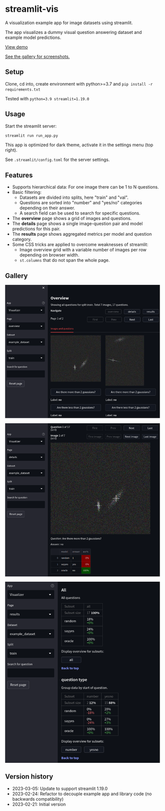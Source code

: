 # streamlit-vis

A visualization example app for image datasets using streamlit.

The app visualizes a dummy visual question answering dataset and example model predictions.

[View demo](https://gingsi-streamlit-vis-run-app-u0qg70.streamlit.app/)

[See the gallery for screenshots.](#gallery)

## Setup

Clone, cd into, create environment with python>=3.7 and `pip install -r requirements.txt`

Tested with `python=3.9 streamlit=1.19.0`

## Usage

Start the streamlit server:

~~~bash
streamlit run run_app.py
~~~

This app is optimized for dark theme, activate it in the settings menu (top right).

See `.streamlit/config.toml` for the server settings.

## Features

- Supports hierarchical data: For one image there can be 1 to N questions.
- Basic filtering:
    - Datasets are divided into splits, here "train" and "val".
    - Questions are sorted into "number" and "yes/no" categories depending on their answer.
    - A search field can be used to search for specific questions.
- The **overview** page shows a grid of images and questions.
- The **details** page shows a single image-question pair and model predictions for this pair.
- The **results** page shows aggregated metrics per model and question category.
- Some CSS tricks are applied to overcome weaknesses of streamlit:
    - Image overview grid with a variable number of images per row depending on browser width.
    - `st.columns` that do not span the whole page.

## Gallery

![Overview](docs/_static/overview.png "Overview")

![Details](docs/_static/details.png "Details")

![Results](docs/_static/results.png "Results")

## Version history

- 2023-03-05: Update to support streamlit 1.19.0
- 2023-02-24: Refactor to decouple example app and library code (no backwards compatibility)
- 2023-02-21: Initial version